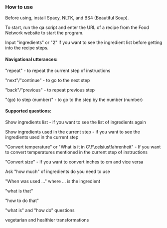 ### How to use

Before using, install Spacy, NLTK, and BS4 (Beautiful Soup).

To start, run the qa script and enter the URL of a recipe from the Food Network website to start the program.

Input "ingredients" or "2" if you want to see the ingredient list before getting into the recipe steps.

 #### Navigational utterances:

  "repeat" - to repeat the current step of instructions

  "next"/"continue" - to go to the next step

  "back"/"previous" - to repeat previous step

  "(go) to step (number)" - to go to the step by the number (number)

#### Supported questions:
 Show ingredients list - if you want to see the list of ingredients again

 Show ingredients used in the current step - if you want to see the ingredients used in the current step

 "Convert temperature" or "What is it in C\F\celsius\fahrenheit" - If you want to convert temperatures mentioned in the current step of instructions 

 "Convert size" - If you want to convert inches to cm and vice versa

 Ask "how much" of ingredients do you need to use

 "When was used ..." where ... is the ingredient

 "what is that"

 "how to do that"

 "what is" and "how do" questions

 vegetarian and healthier transformations
 
